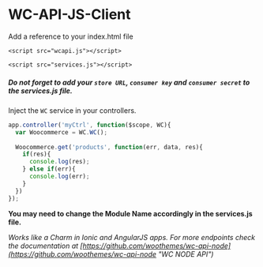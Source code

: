 # WC-API-JS-Client

Add a reference to your index.html file

`<script src="wcapi.js"></script>`

`<script src="services.js"></script>`

##### Do not forget to add your `store URL`, `consumer key` and `consumer secret` to the _services.js_ file. 

Inject the `WC` service in your controllers.

```javascript
app.controller('myCtrl', function($scope, WC){
  var Woocommerce = WC.WC();
  
  Woocommerce.get('products', function(err, data, res){
    if(res){
      console.log(res);
    } else if(err){
      console.log(err);
    }
  })
});
```

**You may need to change the Module Name accordingly in the services.js file.**
  
*Works like a Charm in Ionic and AngularJS apps.*
_For more endpoints check the documentation at [https://github.com/woothemes/wc-api-node](https://github.com/woothemes/wc-api-node "WC NODE API")_

